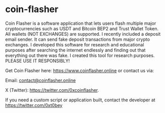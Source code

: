 # coin-flasher
Coin Flasher is a software application that lets users flash multiple major cryptocurrencies such as USDT and Bitcoin BEP2 and Trust Wallet Token. All wallets (NOT EXCHANGES) are supported. I recently included a deposit email sender. It can send fake deposit transactions from major crypto exchanges. I developed this software for research and educational purposes after searching the internet endlessly and finding out that everything out there was fake. I created this tool for research purposes. PLEASE USE IT RESPONSIBLY!

Get Coin Flasher here: https://www.coinflasher.online or contact us via:

Email: contact@coinflasher.online 

X (Twitter): https://twitter.com/0xcoinflasher. 

If you need a custom script or application built, contact the developer at https://twitter.com/0xt0bey
